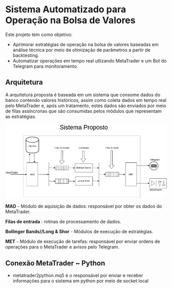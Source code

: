 # Sistema Automatizado para Operação na Bolsa de Valores

Este projeto tem como objetivo:

* Aprimorar estratégias de operação na bolsa de valores baseadas em análise técnica por meio de otimização de parâmetros a partir de backtesting.
* Automatizar operações em tempo real utlizando MetaTrader e um Bot do Telegram para monitoramento.

## Arquitetura
A arquitetura proposta é baseada em um sistema que consome dados do banco contendo valores históricos, assim como coleta dados em tempo real pelo MetaTrader e, após um tratamento, estes dados são enviados por meio de filas assíncronas que são consumidas pelos módulos que representam as estratégias.

![alt text](Drawables/diagrama_vetor.png "Diagrama do sistema proposto")

**MAD** - Módulo de aquisição de dados: responsável por obter os dados do MetaTrader.

**Filas de entrada** : rotinas de processamento de dados.

**Bollinger Bands//Long & Shor** -  Módulos de execução de estratégias.

**MET** -  Módulo de execução de tarefas: responsável por enviar ordens de operações para o MetaTrader e avisos pelo Telegram.

## Conexão MetaTrader ~ Python
* metatrader2python.mq5 é o responsável por enviar e receber informações para o sistema em python por meio de socket local
